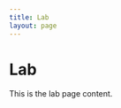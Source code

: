 ```yaml
---
title: Lab
layout: page
---
```


# Lab

This is the lab page content.



<link rel="stylesheet" href="/css/styles.css">

<div class="canvas-container" id="canvas-container">
  <script src="https://cdnjs.cloudflare.com/ajax/libs/p5.js/1.4.0/p5.js"></script>
  <script>
    // let ball
    let balls = []
    let colors = "fff400-ffdb00-ff7a00-ff5000-ff0000".split("-").map(a=>"#"+a)
    let particleGraphics
    class Ball{
    	constructor(p,v,a,r,t){
    		this.p=p
    		this.v=v
    		this.a=a
    		this.r=r
    		this.color = color(random(colors))
    		this.time = t
    	}
    	update(){
    		this.p.add(this.v)
    		this.v.add(this.a)
    		this.time-=0.2
    		colorMode(HSB)
    		if (this.r<=0.05 || this.time<-20){
    			// this.r = 0
            // this.color.setAlpha(0); // 將顏色的透明度設置為 0，讓物件消失
            let index = balls.indexOf(this);
            if (index !== -1) {
                balls.splice(index, 1);
            }	
        } else if (this.time>=0){
    				this.r -=0.1
            let h = hue(this.color); // 获取当前颜色的色相
            let s = saturation(this.color); // 获取当前颜色的饱和度
    				// brightness(this.color)
            let b = map(this.time, 2,10 , 1, 255); // 根据时间调整亮度，这里使用了 0 到 100 的范围
            this.color = color(h, s, b); // 使用调整后的 HSB 值创建新的颜色
        }
    		if ((this.p.y >= 400) && (this.v.y >0)){
    			this.v.y = -this.v.y*0.5
    		}		
    	}
    	draw(){
    		drawingContext.shadowColor = color(0) 
    		noStroke()
    		fill(this.color)
    		circle(this.p.x,this.p.y,this.r)
    	}
    }
    function setup() {
        let canvas = createCanvas(400, 400);
        canvas.parent('canvas-container'); // 將畫布添加到容器中
        // resizeCanvasToContainer();        
    	particleGraphics = createGraphics(width, height);
    	background(100);
    }
    // function windowResized() {
    //   resizeCanvasToContainer();
    // }    
    // function resizeCanvasToContainer() {
    //   let containerWidth = document.getElementById('canvas-container').offsetWidth;
    //   let containerHighe = document.getElementById('canvas-container').offsetHighet;
    //   resizeCanvas(containerWidth, containerHighe);
    // }    
    function draw() {
    	particleGraphics.clear(0, 0, width, height)
    	background(100);
    	// circle(ball.p.x, ball.p.y, ball.r);
    	for(let obj of balls){
    		obj.update()
    		obj.draw()
    	}
    	push();
    	blendMode(ADD);
    	// drawingContext.filter = "blur(4px)";
    	image(particleGraphics, 0 ,0);
    	pop();
    }
    function mousePressed() {
    		for(let i = 0;i<200;i++){
    			let newBall = new Ball(
    				createVector(mouseX+random(-10,10)*sin(random(PI)),mouseY+random(-2,2)),
    				createVector(random(-5,5),random(-2,3)),
    				createVector(0,9.8/8),
    				random(10),
    				random(8,12)
    				)
    			      // 添加新球体之前检查是否已存在具有相同位置的球体对象，并且未被移除
          let existingBall = balls.find(ball => ball.p.equals(newBall.p));
          if (!existingBall) {
              balls.push(newBall);
          }
		// balls.push(newBall)
    	}
    }
  </script>
</div>